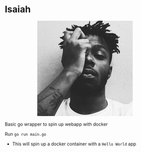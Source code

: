 # Isaiah

<p align="center">
  <img src="misc/isaiah.jpeg">
</p>

Basic go wrapper to spin up webapp with docker

Run `go run main.go`
- This will spin up a docker container with a `Hello World` app

